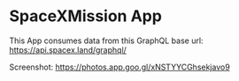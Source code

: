 # SpaceXMission App
This App consumes data from this GraphQL base url: https://api.spacex.land/graphql/

Screenshot: https://photos.app.goo.gl/xNSTYYCGhsekjavo9
